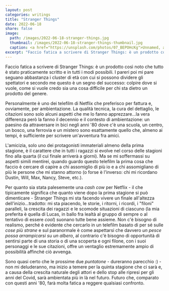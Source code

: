 ```yaml
---
layout: post
categories: writings
title: "Stranger Things"
date: 2022-06-18
share: false
image:
  path: /images/2022-06-18-stranger-things.jpg
  thumbnail: /images/2022-06-18-stranger-things-thumbnail.jpg
  caption: <a href="https://unsplash.com/photos/07_BEPOHcKg">Unnamed, a photo by Rafal Werczynski</a>
excerpt: "Faccio fatica a scrivere di Stranger Things: è un prodotto così noto che tutto è stato praticamente scritto e in tutti i modi possibili. I pareri poi mi pare seguano abbastanza i cluster di età con cui si possono dividere gli spettatori e secondo me questo è..."
---
```

Faccio fatica a scrivere di Stranger Things: è un prodotto così noto che tutto è stato praticamente scritto e in tutti i modi possibili. I pareri poi mi pare seguano abbastanza i cluster di età con cui si possono dividere gli spettatori e secondo me questo è un segno del successo: colpire dove si vuole, come si vuole credo sia una cosa difficile per chi sta dietro un prodotto del genere.

Personalmente è uno dei telefilm di Netflix che preferisco per fattura e, ovviamente, per ambientazione. La qualità tecnica, la cura del dettaglio, le citazioni sono solo alcuni aspetti che me lo fanno apprezzare...la vera differenza però la fanno il decennio e il contesto di ambientazione: un paesino da attraversare in bici negli anni '80 dove c'è una scuola, un centro, un bosco, una ferrovia e un mistero sono esattamente quello che, almeno ai tempi, è sufficiente per scrivere un'avventura fra amici.

L'amicizia, solo uno dei protagonisti immateriali almeno della prima stagione, è il carattere che in tutti i ragazzi si evolve nel corso delle stagioni fino alla quarta (il cui finale arriverà a giorni). Ma se mi soffermassi su aspetti simili mentirei, quando guardo questo telefilm la prima cosa che faccio è cercare di capire a chi assomiglio di più io e a chi assomigliano di più le persone che mi stanno attorno (o forse è l'inverso: chi mi ricordano Dustin, Will, Max, Nancy, Steve, etc.).

Per quanto sia stata palesemente una _cash cow_ per Netflix - il che tipicamente significa che quanto viene dopo la prima stagione si può dimenticare - Stranger Things mi sta facendo vivere un finale all'altezza dell'inizio...tradotto: mi sta piacendo, le storie, i ritorni, i ricordi, i "filoni" paralleli, la crescita dei ragazzi e le scomode situazioni di ciascuno (la mia preferita è quella di Lucas, in ballo fra lealtà al gruppo di sempre o al tentativo di essere _cool_) suonano tutte bene assieme. Non c'è bisogno di realismo, perché è evidente che cercarlo in un telefilm basato di per sé sulle _cose più strane_ e sul paranormale è come aspettarsi che davvero _un pesce possa arrampicarsi su un albero_, al contrario c'è bisogno di opportunità di sentirsi parte di una storia o di una scoperta e ogni filone, con i suoi personaggi e le sue citazioni, offre un ventaglio estremamente ampio di possibilità affinché ciò avvenga.

Sono quasi certo che le prossime due _puntatone_  - dureranno parecchio :) - non mi deluderanno, ma inizio a temere per la quinta stagione che ci sarà e, a causa della crescita naturale degli attori e dello stop alle ripresi per gli anni del Covid, sarà ambientata più in là nel futuro. Futuro che, comparato con questi anni '80, farà molta fatica a reggere qualsiasi confronto.
